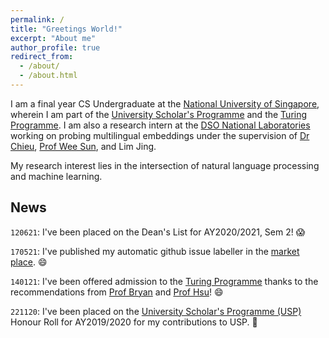 ```yaml
---
permalink: /
title: "Greetings World!"
excerpt: "About me"
author_profile: true
redirect_from: 
  - /about/
  - /about.html
---
```

I am a final year CS Undergraduate at the [National University of Singapore](https://www.comp.nus.edu.sg), wherein I am part of the [University Scholar's Programme](https://www.usp.nus.edu.sg) and the [Turing Programme](https://www.comp.nus.edu.sg/programmes/ug/cs/tp/). I am also a research intern at the [DSO National Laboratories](https://www.dso.org.sg) working on probing multilingual embeddings under the supervision of [Dr Chieu](https://chaileon.github.io), [Prof Wee Sun](https://www.comp.nus.edu.sg/~leews/), and Lim Jing.

My research interest lies in the intersection of natural language processing and machine learning.
## News
`120621`: I've been placed on the Dean's List for AY2020/2021, Sem 2! 😱

`170521`: I've published my automatic github issue labeller in the [market place](https://github.com/marketplace/actions/auto-github-issue-labeller). 😄

`140121`: I've been offered admission to the [Turing Programme](https://www.comp.nus.edu.sg/programmes/ug/cs/tp/) thanks to the recommendations from [Prof Bryan](https://www.comp.nus.edu.sg/~lowkh/research.html) and [Prof Hsu](https://www.comp.nus.edu.sg/~dyhsu/)! 😄

`221120`: I've been placed on the [University Scholar's Programme (USP)](https://www.usp.nus.edu.sg) Honour Roll for AY2019/2020 for my contributions to USP. 🙂
